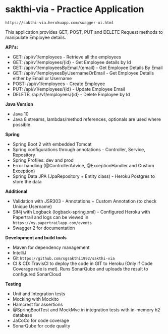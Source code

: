 # sakthi-via - Practice Application

`https://sakthi-via.herokuapp.com/swagger-ui.html`

This application provides GET, POST, PUT and DELETE Request methods to manipulate Employee details.

**API's:**
* GET: /api/v1/employees - Retrieve all the employees
* GET: /api/v1/employees/{id} - Get Employee details by Id
* GET: /api/v1/employeesByEmail/{email} - Get Employee Details By Email
* GET: /api/v1/employeesByUsernameOrEmail - Get Employee Details either by Email or Username
* POST: /api/v1/employees - Create Employee
* PUT: /api/v1/employees/{id} - Update Employee Email
* DELETE: /api/v1/employees/{id} - Delete Employee by Id

**Java Version**
* Java 10
* Java 8 streams, lambdas/method references, optionals are used where possible

**Spring**
* Spring Boot 2 with embedded Tomcat
* Spring configurations through annotations - Controller, Service, Repository
* Spring Profiles: dev and prod
* Error handling (@ControllerAdvice, @ExceptionHandler and Custom Exception)
* Spring Data JPA (JpaRepository + Entity class) - Heroku Postgres to store the data

**Additional**
* Validation with JSR303 - Annotations + Custom Annotation (to check Unique Username)
* Slf4j with Logback (logback-spring.xml) - Configured Heroku with Papertrail and logs can be viewed in `https://my.papertrailapp.com/events` 
* Swagger 2 for documentation

**Development and build tools**
* Maven for dependency management
* IntelliJ
* Git `https://github.com/sgsakthi1992/sakthi-via`
* CI & CD: TravisCI to deploy the code in GIT to Heroku (Only if Code Coverage rule is met). Runs SonarQube and uploads the result to configured SonarCloud

**Testing**
* Unit and Integration tests
* Mocking with Mockito
* Hamcrest for assertions
* @SpringBootTest and MockMvc in integration tests with in-memory h2 database
* JaCoCo for code coverage
* SonarQube for code quality